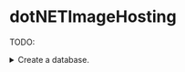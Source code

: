 # dotNETImageHosting

TODO:


<details> 
    <summary>Create a database.</summary>
        <br>
        <details>
            <summary> - [ ] Users </summary>


                Users : {
                    nID, // primary key
                    strDisplayName,
                    strEmail,
                    nPasswordHash,
                    nUserLevel
                }


</details>
        <details>
            <summary>UserImages</summary>


                UserImages : {
                    nID, // primary key
                    nUserID, // foreign key
                    nUniqueImageID, // foreign key
                    nCreationDateMiliseconds
                }


</details>
        <details>
            <summary>UniqueImages</summary>


                 UniqueImages : {
                    nID, // primary key
                    nHash,
                }


</details>
        <details>
            <summary>Tags</summary>


               Tags : {
                    nID, // primary key
                    strTagName
                }


</details>
        <details>
            <summary>TagImages</summary>


               TagImages : {
                    nID, // primary key
                    nTagID, // foreign key
                    nImageID // foreign key
                }


</details>
        <details>
            <summary>Likes</summary>


                Likes : {
                    nID, // primary key
                    nImageID, // foreign key
                    nUserID, // foreign key unique
                    bIsDislike,
                    nCreationDateMiliseconds
                }


</details>
        <details>
            <summary>Comments</summary>


                Comments : {
                    nID, // primary key
                    nImageID, // foreign key
                    nUserID, // foreign key
                    strContent,
                    nCreationDateMiliseconds
                }


</details>
</details>
